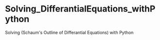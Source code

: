 # Solving_DifferantialEquations_withPython
Solving (Schaum's Outline of Differantial Equations) with Python
